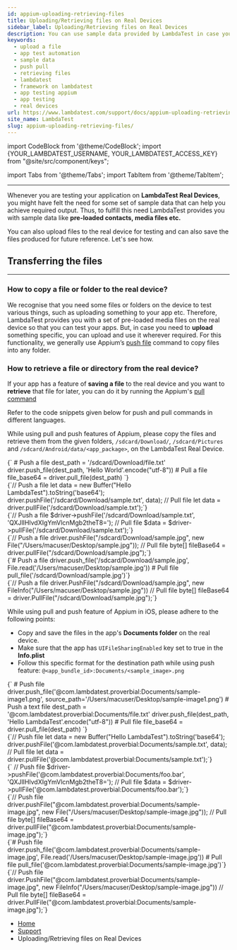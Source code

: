 ```yaml
---
id: appium-uploading-retrieving-files
title: Uploading/Retrieving files on Real Devices 
sidebar_label: Uploading/Retrieving files on Real Devices
description: You can use sample data provided by LambdaTest in case you need to check uploading files, contacts etc. to your application. This document also shows how to retrieve files from LambdaTest rela devices to local and vice-versa.
keywords:
  - upload a file
  - app test automation
  - sample data
  - push pull
  - retrieving files
  - lambdatest
  - framework on lambdatest
  - app testing appium
  - app testing
  - real devices
url: https://www.lambdatest.com/support/docs/appium-uploading-retrieving-files/
site_name: LambdaTest
slug: appium-uploading-retrieving-files/
---
```


import CodeBlock from '@theme/CodeBlock';
import {YOUR_LAMBDATEST_USERNAME, YOUR_LAMBDATEST_ACCESS_KEY} from "@site/src/component/keys";

import Tabs from '@theme/Tabs';
import TabItem from '@theme/TabItem';

<script type="application/ld+json"
      dangerouslySetInnerHTML={{ __html: JSON.stringify({
       "@context": "https://schema.org",
        "@type": "BreadcrumbList",
        "itemListElement": [{
          "@type": "ListItem",
          "position": 1,
          "name": "Home",
          "item": "https://www.lambdatest.com"
        },{
          "@type": "ListItem",
          "position": 2,
          "name": "Support",
          "item": "https://www.lambdatest.com/support/docs/"
        },{
          "@type": "ListItem",
          "position": 3,
          "name": "Uploading/Retrieving files on Real Devices",
          "item": "https://www.lambdatest.com/support/docs/appium-uploading-retrieving-files/"
        }]
      })
    }}
></script>
---

Whenever you are testing your application on **LambdaTest Real Devices**, you might have felt the need for some set of sample data that can help you achieve required output. Thus, to fulfill this need LambdaTest provides you with sample data like **pre-loaded contacts, media files etc.**

You can also upload files to the real device for testing and can also save the files produced for future reference. Let's see how.

## Transferring the files
---

### How to copy a file or folder to the real device?

We recognise that you need some files or folders on the device to test various things, such as uploading something to your app etc. Therefore, LambdaTest provides you with a set of pre-loaded media files on the real device so that you can test your apps. But, in case you need to **upload** something specific, you can upload and use it wherever required. For this functionality, we generally use Appium’s [push file](https://appium.readthedocs.io/en/latest/en/commands/device/files/push-file/) command to copy files into any folder.

### How to retrieve a file or directory from the real device?

If your app has a feature of **saving a file** to the real device and you want to **retrieve** that file for later, you can do it by running the Appium's [pull command](https://appium.readthedocs.io/en/stable/en/commands/device/files/pull-file/)

Refer to the code snippets given below for push and pull commands in different languages.

<Tabs className="docs__val">

<TabItem value="Android" label="Android" default>

While using pull and push features of Appium, please copy the files and retrieve them from the given folders, `/sdcard/Download/`, `/sdcard/Pictures` and `/sdcard/Android/data/<app_package>`, on the LambdaTest Real Device.

<Tabs className="docs__val">

<TabItem value="python" label="Python" default>
  <div className="lambdatest__codeblock">
  <CodeBlock className="language-python">
  {` # Push a file
dest_path = '/sdcard/Download/file.txt'
driver.push_file(dest_path, 'Hello World'.encode("utf-8"))
# Pull a file
file_base64 = driver.pull_file(dest_path)
`}
  </CodeBlock>
  </div>
</TabItem>


<TabItem value="JavaScript" label="JavaScript" default>
  <div className="lambdatest__codeblock">
  <CodeBlock className="language-javascript">
  {`// Push a file
let data = new Buffer("Hello LambdaTest").toString('base64');
driver.pushFile('/sdcard/Download/sample.txt', data);
// Pull file
let data = driver.pullFile('/sdcard/Download/sample.txt');`}
  </CodeBlock>
  </div>
</TabItem>

<TabItem value="PHP" label="PHP" default>
  <div className="lambdatest__codeblock">
  <CodeBlock className="language-php">
  {`// Push a file
$driver->pushFile('/sdcard/Download/sample.txt', 'QXJlIHlvdXIgYmVlcnMgb2theT8=');
// Pull file
$data = $driver->pullFile('/sdcard/Download/sample.txt');`}
  </CodeBlock>
  </div>
</TabItem>

<TabItem value="Java" label="Java" default>
  <div className="lambdatest__codeblock">
  <CodeBlock className="language-java">
  {`// Push a file
driver.pushFile("/sdcard/Download/sample.jpg", new File("/Users/macuser/Desktop/sample.jpg"));
// Pull file
byte[] fileBase64 = driver.pullFile("/sdcard/Download/sample.jpg");`}
  </CodeBlock>
  </div>
</TabItem>

<TabItem value="Ruby" label="Ruby" default>
  <div className="lambdatest__codeblock">
  <CodeBlock className="language-ruby">
  {`# Push a file
driver.push_file('/sdcard/Download/sample.jpg', File.read('/Users/macuser/Desktop/sample.jpg'))
# Pull file
pull_file('/sdcard/Download/sample.jpg')`}
  </CodeBlock>
  </div>
</TabItem>

<TabItem value="C#" label="C#" default>
  <div className="lambdatest__codeblock">
  <CodeBlock className="language-csharp">
  {`// Push a file
driver.PushFile("/sdcard/Download/sample.jpg", new FileInfo("/Users/macuser/Desktop/sample.jpg"))
// Pull file
byte[] fileBase64 = driver.PullFile("/sdcard/Download/sample.jpg");`}
  </CodeBlock>
  </div>
</TabItem>
</Tabs>

</TabItem>

<TabItem value="iOS" label="iOS" default>

While using pull and push feature of Appium in iOS, please adhere to the following points:

- Copy and save the files in the app's **Documents folder** on the real device.
- Make sure that the app has `UIFileSharingEnabled` key set to true in the **Info.plist**
- Follow this specific format for the destination path while using push feature: `@<app_bundle_id>:Documents/<sample_image>.png` 

<Tabs className="docs__val">

<TabItem value="python" label="Python" default>
  <div className="lambdatest__codeblock">
  <CodeBlock className="language-python">
  {` # Push file
driver.push_file('@com.lambdatest.proverbial:Documents/sample-image1.png', source_path='/Users/macuser/Desktop/sample-image1.png')
# Push a text file
dest_path = '@com.lambdatest.proverbial:Documents/file.txt'
driver.push_file(dest_path, 'Hello LambdaTest'.encode("utf-8"))
# Pull file
file_base64 = driver.pull_file(dest_path)
`}
  </CodeBlock>
  </div>
</TabItem>


<TabItem value="JavaScript" label="JavaScript" default>
  <div className="lambdatest__codeblock">
  <CodeBlock className="language-javascript">
  {`// Push file
let data = new Buffer("Hello LambdaTest").toString('base64');
driver.pushFile('@com.lambdatest.proverbial:Documents/sample.txt', data);
// Pull file
let data = driver.pullFile('@com.lambdatest.proverbial:Documents/sample.txt');`}
  </CodeBlock>
  </div>
</TabItem>

<TabItem value="PHP" label="PHP" default>
  <div className="lambdatest__codeblock">
  <CodeBlock className="language-php">
  {` // Push file
  $driver->pushFile('@com.lambdatest.proverbial:Documents/foo.bar', 'QXJlIHlvdXIgYmVlcnMgb2theT8=');
// Pull file
$data = $driver->pullFile('@com.lambdatest.proverbial:Documents/foo.bar');`}
  </CodeBlock>
  </div>
</TabItem>

<TabItem value="Java" label="Java" default>
  <div className="lambdatest__codeblock">
  <CodeBlock className="language-java">
  {`// Push file
driver.pushFile("@com.lambdatest.proverbial:Documents/sample-image.jpg", new File("/Users/macuser/Desktop/sample-image.jpg"));
// Pull file
byte[] fileBase64 = driver.pullFile("@com.lambdatest.proverbial:Documents/sample-image.jpg");`}
  </CodeBlock>
  </div>
</TabItem>

<TabItem value="Ruby" label="Ruby" default>
  <div className="lambdatest__codeblock">
  <CodeBlock className="language-ruby">
  {`# Push file
driver.push_file('@com.lambdatest.proverbial:Documents/sample-image.jpg', File.read('/Users/macuser/Desktop/sample-image.jpg'))
# Pull file
pull_file('@com.lambdatest.proverbial:Documents/sample-image.jpg')`}
  </CodeBlock>
  </div>
</TabItem>

<TabItem value="C#" label="C#" default>
  <div className="lambdatest__codeblock">
  <CodeBlock className="language-csharp">
  {`// Push file
driver.PushFile("@com.lambdatest.proverbial:Documents/sample-image.jpg", new FileInfo("/Users/macuser/Desktop/sample-image.jpg"))
// Pull file
byte[] fileBase64 = driver.PullFile("@com.lambdatest.proverbial:Documents/sample-image.jpg");`}
  </CodeBlock>
  </div>
</TabItem>
</Tabs>

</TabItem>

</Tabs>



<nav aria-label="breadcrumbs">
  <ul className="breadcrumbs">
    <li className="breadcrumbs__item">
      <a className="breadcrumbs__link" target="_self" href="https://www.lambdatest.com">
        Home
      </a>
    </li>
    <li className="breadcrumbs__item">
      <a className="breadcrumbs__link" target="_self" href="https://www.lambdatest.com/support/docs/">
        Support
      </a>
    </li>
    <li className="breadcrumbs__item breadcrumbs__item--active">
      <span className="breadcrumbs__link">
      Uploading/Retrieving files on Real Devices
      </span>
    </li>
  </ul>
</nav>